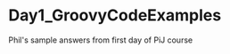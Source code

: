 Day1_GroovyCodeExamples
=======================

Phil's sample answers from first day of PiJ course
